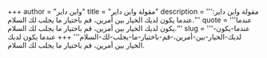 +++
author = "واين داير"
title = "مقولة واين داير"
description = '''مقولة واين داير: عندما يكون لديك الخيار بين أمرين، قم باختيار ما يجلب لك السلام.'''
quote = '''عندما يكون لديك الخيار بين أمرين، قم باختيار ما يجلب لك السلام.'''
slug = '''عندما-يكون-لديك-الخيار-بين-أمرين،-قم-باختيار-ما-يجلب-لك-السلام'''
+++
عندما يكون لديك الخيار بين أمرين، قم باختيار ما يجلب لك السلام.
